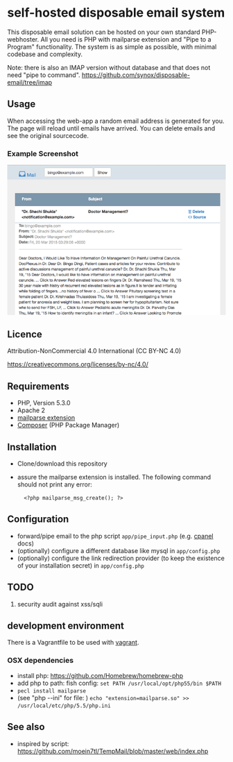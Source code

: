 # self-hosted disposable email system

This disposable email solution can be hosted on your own standard PHP-webhoster. All you need is PHP with mailparse extension and "Pipe to a Program" functionality. The system is as simple as possible, with minimal codebase and complexity. 

Note: there is also an IMAP version without database and that does not need "pipe to command". https://github.com/synox/disposable-email/tree/imap

## Usage
When accessing the web-app a random email address is generated for you. The page will reload until emails have arrived. You can delete emails and see the original sourcecode. 

### Example Screenshot
![screenshot](assets/screenshot.png)

## Licence
Attribution-NonCommercial 4.0 International (CC BY-NC 4.0)

https://creativecommons.org/licenses/by-nc/4.0/

## Requirements

* PHP, Version 5.3.0
* Apache 2
* [mailparse extension](http://pecl.php.net/package/mailparse)
* [Composer](https://getcomposer.org/doc/00-intro.md#globally) (PHP Package Manager)

## Installation

- Clone/download this repository 
- assure the mailparse extension is installed. The following command should not print any error: 
  
        <?php mailparse_msg_create(); ?>

## Configuration
- forward/pipe email to the php script `app/pipe_input.php` (e.g.  [cpanel](https://documentation.cpanel.net/display/ALD/Forwarders#Forwarders-PipetoaProgram) docs)
- (optionally) configure a different database like mysql in `app/config.php`
- (optionally) configure the link redirection provider (to keep the existence of your installation secret) in `app/config.php`
 
## TODO
 1. security audit against xss/sqli

## development environment
There is a Vagrantfile to be used with [vagrant](https://www.vagrantup.com/). 

### OSX dependencies 
- install php: https://github.com/Homebrew/homebrew-php
- add php to path: fish config: `set PATH /usr/local/opt/php55/bin $PATH`
-  `pecl install mailparse`
- (see "php --ini" for file: ) `echo "extension=mailparse.so" >> /usr/local/etc/php/5.5/php.ini`

## See also
 - inspired by script: https://github.com/moein7tl/TempMail/blob/master/web/index.php
     

